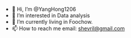 - 👋 Hi, I’m @YangHong1206
- 👀 I’m interested in Data analysis
- 🌱 I’m currently living in Foochow.
- 📫 How to reach me email: shevril@gmail.com

<!---
YangHong1206/YangHong1206 is a ✨ special ✨ repository because its `README.md` (this file) appears on your GitHub profile.
You can click the Preview link to take a look at your changes.
--->
